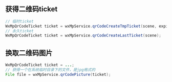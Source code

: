 ## 获得二维码ticket
```java
// 临时ticket
WxMpQrCodeTicket ticket = wxMpService.qrCodeCreateTmpTicket(scene, expire_seconds);
// 永久ticket
WxMpQrCodeTicket ticket = wxMpService.qrCodeCreateLastTicket(scene);
```

## 换取二维码图片
```java
WxMpQrCodeTicket ticket = ...;
// 获得一个在系统临时目录下的文件，是jpg格式的
File file = wxMpService.qrCodePicture(ticket);
```
